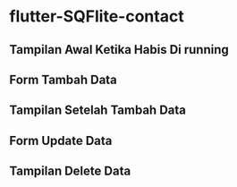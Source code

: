 # flutter-SQFlite-contact

## Tampilan Awal Ketika Habis Di running
## Form Tambah Data
## Tampilan Setelah Tambah Data
## Form Update Data
## Tampilan Delete Data
